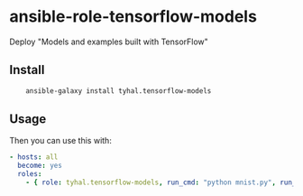 # ansible-role-tensorflow-models

 Deploy "Models and examples built with TensorFlow"

## Install

```bash
	ansible-galaxy install tyhal.tensorflow-models
```

## Usage

Then you can use this with:

```yaml
- hosts: all
  become: yes
  roles:
    - { role: tyhal.tensorflow-models, run_cmd: "python mnist.py", run_dir: "official/mnist" }
```
